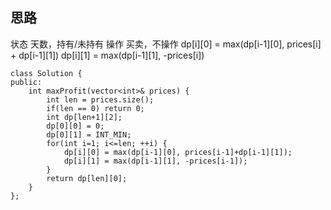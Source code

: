 ## 思路

状态 天数，持有/未持有
操作 买卖，不操作
dp[i][0] = max(dp[i-1][0], prices[i] + dp[i-1][1])
dp[i][1] = max(dp[i-1][1], -prices[i])

```
class Solution {
public:
    int maxProfit(vector<int>& prices) {
        int len = prices.size();
        if(len == 0) return 0;
        int dp[len+1][2];
        dp[0][0] = 0;
        dp[0][1] = INT_MIN;
        for(int i=1; i<=len; ++i) {
            dp[i][0] = max(dp[i-1][0], prices[i-1]+dp[i-1][1]);
            dp[i][1] = max(dp[i-1][1], -prices[i-1]);
        }
        return dp[len][0];
    }
};
```
